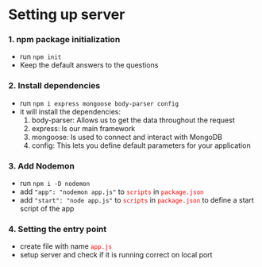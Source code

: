 # Setting up server
### 1. npm package initialization
- run `npm init`
- Keep the default answers to the questions
### 2. Install dependencies
- run `npm i express mongoose body-parser config` 
- it will install the dependencies:
    1. body-parser: Allows us to get the data throughout the request
    2. express: Is our main framework
    3. mongoose: Is used to connect and interact with MongoDB
    4. config: This lets you define default parameters for your application
### 3. Add Nodemon
- run `npm i -D nodemon`
- add `"app": "nodemon app.js"` to <code style="color:red">scripts</code>
 in <code style="color:red">package.json</code>
- add `"start": "node app.js"` to <code style="color:red">scripts</code>
 in <code style="color:red">package.json</code> to define a start script of the app
### 4. Setting the entry point
- create file with name <code style="color:red">app.js</code>
- setup server and check if it is running correct on local port